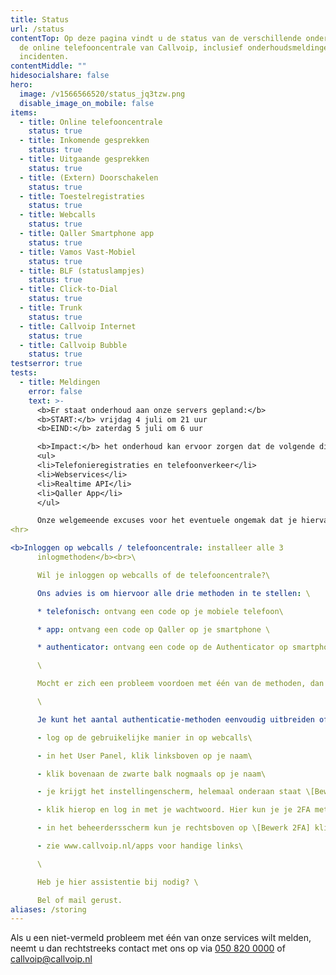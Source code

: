 ```yaml
---
title: Status
url: /status
contentTop: Op deze pagina vindt u de status van de verschillende onderdelen van
  de online telefooncentrale van Callvoip, inclusief onderhoudsmeldingen en
  incidenten.
contentMiddle: ""
hidesocialshare: false
hero:
  image: /v1566566520/status_jq3tzw.png
  disable_image_on_mobile: false
items:
  - title: Online telefooncentrale
    status: true
  - title: Inkomende gesprekken
    status: true
  - title: Uitgaande gesprekken
    status: true
  - title: (Extern) Doorschakelen
    status: true
  - title: Toestelregistraties
    status: true
  - title: Webcalls
    status: true
  - title: Qaller Smartphone app
    status: true
  - title: Vamos Vast-Mobiel
    status: true
  - title: BLF (statuslampjes)
    status: true
  - title: Click-to-Dial
    status: true
  - title: Trunk
    status: true
  - title: Callvoip Internet
    status: true
  - title: Callvoip Bubble
    status: true
testserror: true
tests:
  - title: Meldingen
    error: false
    text: >-
      <b>Er staat onderhoud aan onze servers gepland:</b>
      <b>START:</b> vrijdag 4 juli om 21 uur
      <b>EIND:</b> zaterdag 5 juli om 6 uur

      <b>Impact:</b> het onderhoud kan ervoor zorgen dat de volgende diensten maximaal 30 minuten in totaal minder goed of niet bereikbaar zijn:
      <ul>
      <li>Telefonieregistraties en telefoonverkeer</li>
      <li>Webservices</li>
      <li>Realtime API</li>
      <li>Qaller App</li>
      </ul>

      Onze welgemeende excuses voor het eventuele ongemak dat je hiervan ondervindt.
<hr>

<b>Inloggen op webcalls / telefooncentrale: installeer alle 3
      inlogmethoden</b><br>\

      Wil je inloggen op webcalls of de telefooncentrale?\

      Ons advies is om hiervoor alle drie methoden in te stellen: \

      * telefonisch: ontvang een code op je mobiele telefoon\

      * app: ontvang een code op Qaller op je smartphone \

      * authenticator: ontvang een code op de Authenticator op smartphone of browser\

      \

      Mocht er zich een probleem voordoen met één van de methoden, dan heb je 2 backup-methoden.\

      \

      Je kunt het aantal authenticatie-methoden eenvoudig uitbreiden of aanpassen als volgt: \

      - log op de gebruikelijke manier in op webcalls\

      - in het User Panel, klik linksboven op je naam\

      - klik bovenaan de zwarte balk nogmaals op je naam\

      - je krijgt het instellingenscherm, helemaal onderaan staat \[Bewerk 2FA]\

      - klik hierop en log in met je wachtwoord. Hier kun je je 2FA methoden instellen/beheren\

      - in het beheerdersscherm kun je rechtsboven op \[Bewerk 2FA] klikken en dezelfde stappen volgen\

      - zie www.callvoip.nl/apps voor handige links\

      \

      Heb je hier assistentie bij nodig? \

      Bel of mail gerust.
aliases: /storing
---
```

Als u een niet-vermeld probleem met één van onze services wilt melden, neemt u dan rechtstreeks contact met ons op via <a href="tel:+31508200000">050 820 0000</a> of [callvoip@callvoip.nl](mailto:callvoip@callvoip.nl)

